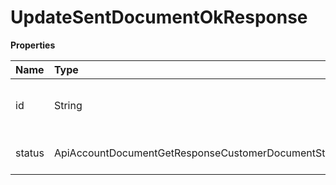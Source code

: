 # UpdateSentDocumentOkResponse

**Properties**

| Name   | Type                                                | Required | Description                         |
| :----- | :-------------------------------------------------- | :------- | :---------------------------------- |
| id     | String                                              | ❌       | Unique document identifier in Asaas |
| status | ApiAccountDocumentGetResponseCustomerDocumentStatus | ❌       | Document approval status            |

<!-- This file was generated by liblab | https://liblab.com/ -->
